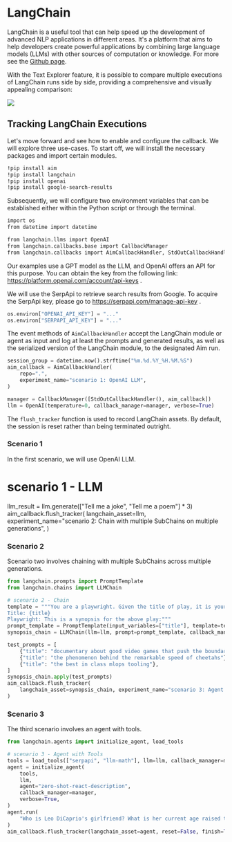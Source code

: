 # LangChain

LangChain is a useful tool that can help speed up the development of advanced NLP applications in different areas. It's a platform that aims to help developers create powerful applications by combining large language models (LLMs) with other sources of computation or knowledge. For more see the [Github page](https://github.com/hwchase17/langchain).

With the Text Explorer feature, it is possible to compare multiple executions of LangChain runs side by side, providing a comprehensive and visually appealing comparison:

![](https://user-images.githubusercontent.com/13848158/227784994-699b24b7-e69b-48f9-9ffa-e6a6142fd719.png)


## Tracking LangChain Executions

Let's move forward and see how to enable and configure the callback. We will explore three use-cases.
To start off, we will install the necessary packages and import certain modules.


```bash
!pip install aim
!pip install langchain
!pip install openai
!pip install google-search-results
```

Subsequently, we will configure two environment variables that can be established either within the Python script or through the terminal.

```bash
import os
from datetime import datetime

from langchain.llms import OpenAI
from langchain.callbacks.base import CallbackManager
from langchain.callbacks import AimCallbackHandler, StdOutCallbackHandler
```

Our examples use a GPT model as the LLM, and OpenAI offers an API for this purpose. You can obtain the key from the following link: https://platform.openai.com/account/api-keys .

We will use the SerpApi to retrieve search results from Google. To acquire the SerpApi key, please go to https://serpapi.com/manage-api-key .


```python
os.environ["OPENAI_API_KEY"] = "..."
os.environ["SERPAPI_API_KEY"] = "..."
```


The event methods of `AimCallbackHandler` accept the LangChain module or agent as input and log at least the prompts and generated results, as well as the serialized version of the LangChain module, to the designated Aim run.


```python
session_group = datetime.now().strftime("%m.%d.%Y_%H.%M.%S")
aim_callback = AimCallbackHandler(
    repo=".",
    experiment_name="scenario 1: OpenAI LLM",
)

manager = CallbackManager([StdOutCallbackHandler(), aim_callback])
llm = OpenAI(temperature=0, callback_manager=manager, verbose=True)
```

The `flush_tracker` function is used to record LangChain assets. By default, the session is reset rather than being terminated outright.


<h3>Scenario 1</h3> In the first scenario, we will use OpenAI LLM.

# scenario 1 - LLM
llm_result = llm.generate(["Tell me a joke", "Tell me a poem"] * 3)
aim_callback.flush_tracker(
    langchain_asset=llm,
    experiment_name="scenario 2: Chain with multiple SubChains on multiple generations",
)

<h3>Scenario 2</h3> Scenario two involves chaining with multiple SubChains across multiple generations.

```python
from langchain.prompts import PromptTemplate
from langchain.chains import LLMChain
```

```python
# scenario 2 - Chain
template = """You are a playwright. Given the title of play, it is your job to write a synopsis for that title.
Title: {title}
Playwright: This is a synopsis for the above play:"""
prompt_template = PromptTemplate(input_variables=["title"], template=template)
synopsis_chain = LLMChain(llm=llm, prompt=prompt_template, callback_manager=manager)

test_prompts = [
    {"title": "documentary about good video games that push the boundary of game design"},
    {"title": "the phenomenon behind the remarkable speed of cheetahs"},
    {"title": "the best in class mlops tooling"},
]
synopsis_chain.apply(test_prompts)
aim_callback.flush_tracker(
    langchain_asset=synopsis_chain, experiment_name="scenario 3: Agent with Tools"
)
```


<h3>Scenario 3</h3> The third scenario involves an agent with tools.

```python
from langchain.agents import initialize_agent, load_tools
```

```python
# scenario 3 - Agent with Tools
tools = load_tools(["serpapi", "llm-math"], llm=llm, callback_manager=manager)
agent = initialize_agent(
    tools,
    llm,
    agent="zero-shot-react-description",
    callback_manager=manager,
    verbose=True,
)
agent.run(
    "Who is Leo DiCaprio's girlfriend? What is her current age raised to the 0.43 power?"
)
aim_callback.flush_tracker(langchain_asset=agent, reset=False, finish=True)
```

